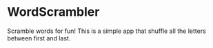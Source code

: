 # WordScrambler
Scramble words for fun!
This is a simple app that shuffle all the letters between first and last.
